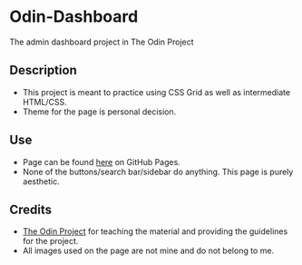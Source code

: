 # Odin-Dashboard
The admin dashboard project in The Odin Project

## Description
* This project is meant to practice using CSS Grid as well as intermediate HTML/CSS.
* Theme for the page is personal decision.

## Use
* Page can be found [here](https://dalexfunk.github.io/Odin-Dashboard/) on GitHub Pages.
* None of the buttons/search bar/sidebar do anything. This page is purely aesthetic.

## Credits
* [The Odin Project](https://www.theodinproject.com/) for teaching the material and providing the guidelines for the project.
* All images used on the page are not mine and do not belong to me.
